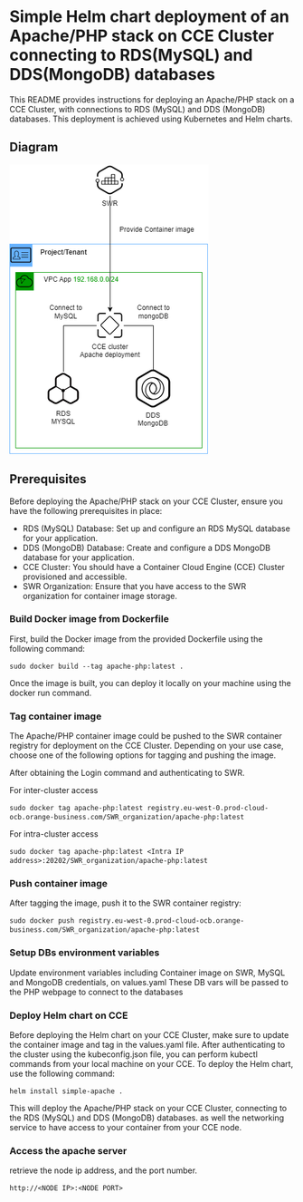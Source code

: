 # Simple Helm chart deployment of an Apache/PHP stack on CCE Cluster connecting to RDS(MySQL) and DDS(MongoDB) databases
This README provides instructions for deploying an Apache/PHP stack on a CCE Cluster, with connections to RDS (MySQL) and DDS (MongoDB) databases. This deployment is achieved using Kubernetes and Helm charts.

## Diagram
![Alt text](https://github.com/flyflyinit/cce-rds-dds/blob/main/apache-cce-dds-rds.png)

## Prerequisites
Before deploying the Apache/PHP stack on your CCE Cluster, ensure you have the following prerequisites in place:

- RDS (MySQL) Database: Set up and configure an RDS MySQL database for your application.
- DDS (MongoDB) Database: Create and configure a DDS MongoDB database for your application.
- CCE Cluster: You should have a Container Cloud Engine (CCE) Cluster provisioned and accessible.
- SWR Organization: Ensure that you have access to the SWR organization for container image storage.

### Build Docker image from Dockerfile

First, build the Docker image from the provided Dockerfile using the following command:

```
sudo docker build --tag apache-php:latest .
```

Once the image is built, you can deploy it locally on your machine using the docker run command.

### Tag container image
The Apache/PHP container image could be pushed to the SWR container registry for deployment on the CCE Cluster. Depending on your use case, choose one of the following options for tagging and pushing the image.

After obtaining the Login command and authenticating to SWR.

For inter-cluster access
```
sudo docker tag apache-php:latest registry.eu-west-0.prod-cloud-ocb.orange-business.com/SWR_organization/apache-php:latest
```

For intra-cluster access
```
sudo docker tag apache-php:latest <Intra IP address>:20202/SWR_organization/apache-php:latest
```

### Push container image
After tagging the image, push it to the SWR container registry:

```
sudo docker push registry.eu-west-0.prod-cloud-ocb.orange-business.com/SWR_organization/apache-php:latest
```
### Setup DBs environment variables
Update environment variables including Container image on SWR, MySQL and MongoDB credentials, on values.yaml
These DB vars will be passed to the PHP webpage to connect to the databases

### Deploy Helm chart on CCE
Before deploying the Helm chart on your CCE Cluster, make sure to update the container image and tag in the values.yaml file.
After authenticating to the cluster using the kubeconfig.json file, you can perform kubectl commands from your local machine on your CCE. To deploy the Helm chart, use the following command:

```
helm install simple-apache .
```

This will deploy the Apache/PHP stack on your CCE Cluster, connecting to the RDS (MySQL) and DDS (MongoDB) databases. as well the networking service to have access to your container from your CCE node.

### Access the apache server
retrieve the node ip address, and the port number.
```
http://<NODE IP>:<NODE PORT>
```

